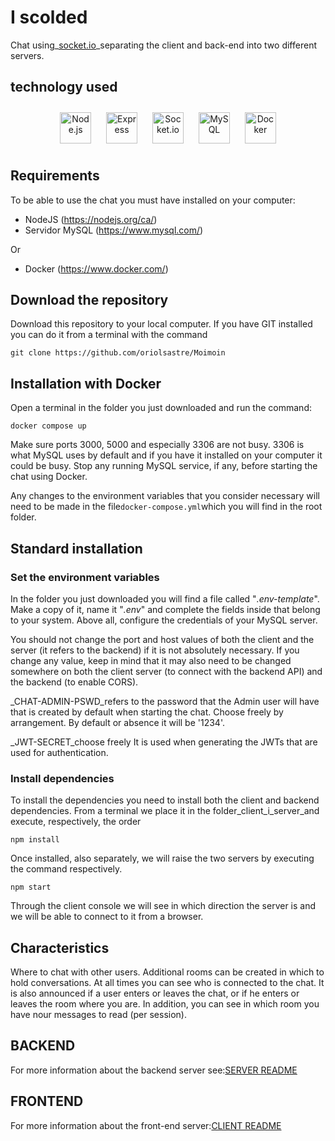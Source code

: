 # I scolded

Chat using_[socket.io](https://socket.io/)_separating the client and back-end into two different servers.

## technology used

<div align="center">
<a href="https://nodejs.org/" target="_blank"><img style="margin: 10px" src="https://profilinator.rishav.dev/skills-assets/nodejs-original-wordmark.svg" alt="Node.js" height="50" /></a>
<a href="https://expressjs.com/" target="_blank"><img style="margin: 10px" src="https://profilinator.rishav.dev/skills-assets/express-original-wordmark.svg" alt="Express" height="50" /></a>
<a href="https://socket.io/" target="_blank"><img style="margin: 10px" src="https://socket.io/images/logo.svg" alt="Socket.io" height="50" /></a>
<a href="https://www.mysql.com/" target="_blank"><img style="margin: 10px" src="https://profilinator.rishav.dev/skills-assets/mysql-original-wordmark.svg" alt="MySQL" height="50" /></a>
<a href="https://www.docker.com/" target="_blank"><img style="margin: 10px" src="https://profilinator.rishav.dev/skills-assets/docker-original-wordmark.svg" alt="Docker" height="50" /></a>
</div>

## Requirements

To be able to use the chat you must have installed on your computer:

-   NodeJS (<https://nodejs.org/ca/>)
-   Servidor MySQL (<https://www.mysql.com/>)

Or

-   Docker (<https://www.docker.com/>)

## Download the repository

Download this repository to your local computer. If you have GIT installed you can do it from a terminal with the command

    git clone https://github.com/oriolsastre/Moimoin

## Installation with Docker

Open a terminal in the folder you just downloaded and run the command:

    docker compose up

Make sure ports 3000, 5000 and especially 3306 are not busy. 3306 is what MySQL uses by default and if you have it installed on your computer it could be busy. Stop any running MySQL service, if any, before starting the chat using Docker.

Any changes to the environment variables that you consider necessary will need to be made in the file`docker-compose.yml`which you will find in the root folder.

## Standard installation

### Set the environment variables

In the folder you just downloaded you will find a file called "_.env-template_". Make a copy of it, name it "_.env_" and complete the fields inside that belong to your system. Above all, configure the credentials of your MySQL server.

You should not change the port and host values ​​of both the client and the server (it refers to the backend) if it is not absolutely necessary. If you change any value, keep in mind that it may also need to be changed somewhere on both the client server (to connect with the backend API) and the backend (to enable CORS).

_CHAT-ADMIN-PSWD_refers to the password that the Admin user will have that is created by default when starting the chat. Choose freely by arrangement. By default or absence it will be '1234'.

_JWT-SECRET_choose freely It is used when generating the JWTs that are used for authentication.

### Install dependencies

To install the dependencies you need to install both the client and backend dependencies. From a terminal we place it in the folder_client_i_server_and execute, respectively, the order

    npm install

Once installed, also separately, we will raise the two servers by executing the command respectively.

    npm start

Through the client console we will see in which direction the server is and we will be able to connect to it from a browser.

## Characteristics

Where to chat with other users. Additional rooms can be created in which to hold conversations. At all times you can see who is connected to the chat. It is also announced if a user enters or leaves the chat, or if he enters or leaves the room where you are. In addition, you can see in which room you have nour messages to read (per session).

## BACKEND

For more information about the backend server see:[SERVER README](./server/README.md)

## FRONTEND

For more information about the front-end server:[CLIENT README](./client/README.md)
